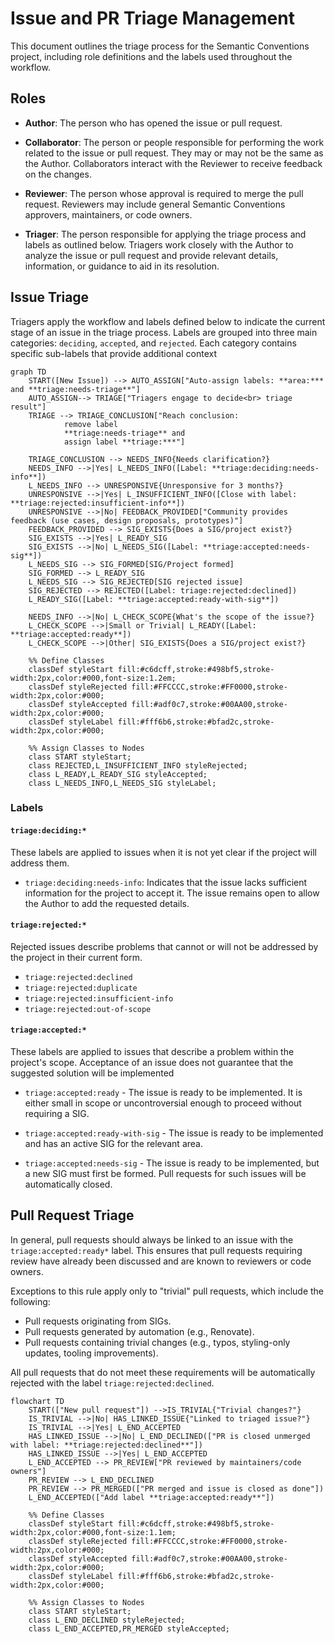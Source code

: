 # Issue and PR Triage Management

This document outlines the triage process for the Semantic Conventions project,
including role definitions and the labels used throughout the workflow.

## Roles

- **Author**:
  The person who has opened the issue or pull request.

- **Collaborator**:
  The person or people responsible for performing the work related to the issue
  or pull request. They may or may not be the same as the Author. Collaborators
  interact with the Reviewer to receive feedback on the changes.

- **Reviewer**:
  The person whose approval is required to merge the pull request. Reviewers may
  include general Semantic Conventions approvers, maintainers, or code owners.

- **Triager**:
  The person responsible for applying the triage process and labels as outlined
  below. Triagers work closely with the Author to analyze the issue or pull
  request and provide relevant details, information, or guidance to aid in its
  resolution.

## Issue Triage

Triagers apply the workflow and labels defined below to indicate the current
stage of an issue in the triage process. Labels are grouped into three main
categories: `deciding`, `accepted`, and `rejected`. Each category contains
specific sub-labels that provide additional context

```mermaid
graph TD
    START([New Issue]) --> AUTO_ASSIGN["Auto-assign labels: **area:*** and **triage:needs-triage**"]
    AUTO_ASSIGN--> TRIAGE["Triagers engage to decide<br> triage result"]
    TRIAGE --> TRIAGE_CONCLUSION["Reach conclusion:
            remove label
            **triage:needs-triage** and
            assign label **triage:***"]

    TRIAGE_CONCLUSION --> NEEDS_INFO{Needs clarification?}
    NEEDS_INFO -->|Yes| L_NEEDS_INFO([Label: **triage:deciding:needs-info**])
    L_NEEDS_INFO --> UNRESPONSIVE{Unresponsive for 3 months?}
    UNRESPONSIVE -->|Yes| L_INSUFFICIENT_INFO([Close with label: **triage:rejected:insufficient-info**])
    UNRESPONSIVE -->|No| FEEDBACK_PROVIDED["Community provides feedback (use cases, design proposals, prototypes)"]
    FEEDBACK_PROVIDED --> SIG_EXISTS{Does a SIG/project exist?}
    SIG_EXISTS -->|Yes| L_READY_SIG
    SIG_EXISTS -->|No| L_NEEDS_SIG([Label: **triage:accepted:needs-sig**])
    L_NEEDS_SIG --> SIG_FORMED[SIG/Project formed]
    SIG_FORMED --> L_READY_SIG
    L_NEEDS_SIG --> SIG_REJECTED[SIG rejected issue]
    SIG_REJECTED --> REJECTED([Label: triage:rejected:declined])
    L_READY_SIG([Label: **triage:accepted:ready-with-sig**])

    NEEDS_INFO -->|No| L_CHECK_SCOPE{What's the scope of the issue?}
    L_CHECK_SCOPE -->|Small or Trivial| L_READY([Label: **triage:accepted:ready**])
    L_CHECK_SCOPE -->|Other| SIG_EXISTS{Does a SIG/project exist?}

    %% Define Classes
    classDef styleStart fill:#c6dcff,stroke:#498bf5,stroke-width:2px,color:#000,font-size:1.2em;
    classDef styleRejected fill:#FFCCCC,stroke:#FF0000,stroke-width:2px,color:#000;
    classDef styleAccepted fill:#adf0c7,stroke:#00AA00,stroke-width:2px,color:#000;
    classDef styleLabel fill:#fff6b6,stroke:#bfad2c,stroke-width:2px,color:#000;

    %% Assign Classes to Nodes
    class START styleStart;
    class REJECTED,L_INSUFFICIENT_INFO styleRejected;
    class L_READY,L_READY_SIG styleAccepted;
    class L_NEEDS_INFO,L_NEEDS_SIG styleLabel;
```

### Labels

#### `triage:deciding:*`

These labels are applied to issues when it is not yet clear if the project will
address them.

- `triage:deciding:needs-info`: Indicates that the issue lacks sufficient
  information for the project to accept it. The issue remains open to allow the
  Author to add the requested details.

#### `triage:rejected:*`

Rejected issues describe problems that cannot or will not be addressed by the
project in their current form.

- `triage:rejected:declined`
- `triage:rejected:duplicate`
- `triage:rejected:insufficient-info`
- `triage:rejected:out-of-scope`

#### `triage:accepted:*`

These labels are applied to issues that describe a problem within the project's
scope. Acceptance of an issue does not guarantee that the suggested solution
will be implemented

- `triage:accepted:ready` - The issue is ready to be implemented. It is either
  small in scope or uncontroversial enough to proceed without requiring a SIG.

- `triage:accepted:ready-with-sig` - The issue is ready to be implemented
  and has an active SIG for the relevant area.

- `triage:accepted:needs-sig` - The issue is ready to be implemented, but a
  new SIG must first be formed.
  Pull requests for such issues will be automatically closed.

## Pull Request Triage

In general, pull requests should always be linked to an issue with the
`triage:accepted:ready*` label. This ensures that pull requests requiring review
have already been discussed and are known to reviewers or code owners.

Exceptions to this rule apply only to "trivial" pull requests, which include the
following:

- Pull requests originating from SIGs.
- Pull requests generated by automation (e.g., Renovate).
- Pull requests containing trivial changes (e.g., typos, styling-only updates,
  tooling improvements).

All pull requests that do not meet these requirements will be automatically
rejected with the label `triage:rejected:declined`.

```mermaid
flowchart TD
    START(["New pull request"]) -->IS_TRIVIAL{"Trivial changes?"}
    IS_TRIVIAL -->|No| HAS_LINKED_ISSUE{"Linked to triaged issue?"}
    IS_TRIVIAL -->|Yes| L_END_ACCEPTED
    HAS_LINKED_ISSUE -->|No| L_END_DECLINED(["PR is closed unmerged with label: **triage:rejected:declined**"])
    HAS_LINKED_ISSUE -->|Yes| L_END_ACCEPTED
    L_END_ACCEPTED --> PR_REVIEW["PR reviewed by maintainers/code owners"]
    PR_REVIEW --> L_END_DECLINED
    PR_REVIEW --> PR_MERGED(["PR merged and issue is closed as done"])
    L_END_ACCEPTED(["Add label **triage:accepted:ready**"])

    %% Define Classes
    classDef styleStart fill:#c6dcff,stroke:#498bf5,stroke-width:2px,color:#000,font-size:1.1em;
    classDef styleRejected fill:#FFCCCC,stroke:#FF0000,stroke-width:2px,color:#000;
    classDef styleAccepted fill:#adf0c7,stroke:#00AA00,stroke-width:2px,color:#000;
    classDef styleLabel fill:#fff6b6,stroke:#bfad2c,stroke-width:2px,color:#000;

    %% Assign Classes to Nodes
    class START styleStart;
    class L_END_DECLINED styleRejected;
    class L_END_ACCEPTED,PR_MERGED styleAccepted;
```
